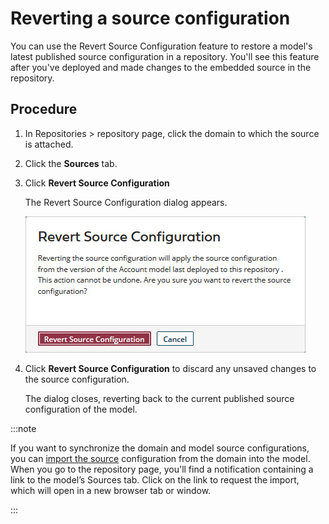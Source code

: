 # Reverting a source configuration

<head>
  <meta name="guidename" content="DataHub"/>
  <meta name="context" content="GUID-ecd7ed2b-91a5-4c02-b30c-eae9fd85a6c0"/>
</head>

You can use the Revert Source Configuration feature to restore a model's latest published source configuration in a repository. You'll see this feature after you've deployed and made changes to the embedded source in the repository.

## Procedure​

1. In Repositories > repository page, click the domain to which the source is attached.

2. Click the **Sources** tab.

3. Click **Revert Source Configuration** 

   The Revert Source Configuration dialog appears.

   ![Confirmation dialog](../Images/Repositories/img-hub-revert_source_configuration_9e9d6236-296b-4977-9f78-480614858ad5.jpg)

4. Click **Revert Source Configuration** to discard any unsaved changes to the source configuration.

   The dialog closes, reverting back to the current published source configuration of the model.

:::note

If you want to synchronize the domain and model source configurations, you can [import the source](../Modeling/hub-Importing_a_domains_attached_sources_f8f7cd85-ddcd-4f32-84a7-adecba23dfe1.md) configuration from the domain into the model. When you go to the repository page, you'll find a notification containing a link to the model’s Sources tab. Click on the link to request the import, which will open in a new browser tab or window. 

:::
